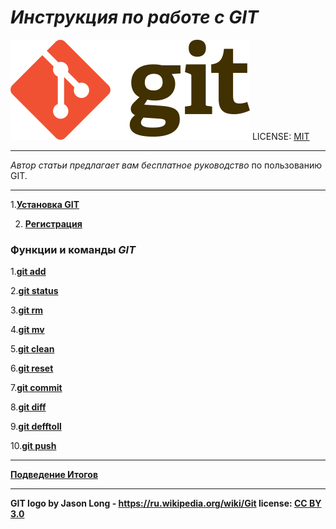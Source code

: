 # <i><b>Инструкция по работе с GIT</b></i>

![логотип GIT](/383px-Git-logo.svg.png)
LICENSE: [MIT](/license.md)
<hr>
<p><i>Автор статьи предлагает вам</i> <em>бесплатное руководство</em> по пользованию GIT.
</p>

___

1.**[Установка GIT](/ustanovka.md)**

2. **[Регистрация](/registr.md)**

<h3><b>Функции и команды <em>GIT</em></b></h3>

1.**[git add](/gitadd.md)**

2.**[git status](/gitStatus.md)**

3.**[git rm](/gitRm.md)**

4.**[git mv](/gitmv.md)**

5.**[git clean](/gitClean.md)**

6.**[git reset](/gitReset.md)**

7.**[git commit](/gitcommit.md)**

8.**[git diff](/gitDiff.md)**

9.**[git defftoll](/gitDifftool.md)**

10.**[git push](/gitpush.md)**
___
**[Подведение Итогов](/zakluchenie.md)**





<hr>

<b>GIT logo by Jason Long -  https://ru.wikipedia.org/wiki/Git license: [CC BY 3.0](https://creativecommons.org/licenses/)</b>


